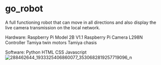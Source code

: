 # go_robot
A full functioning robot that can move in all directions and also display the live camera transmission on the local network.

Hardware:
Raspberry Pi Model 2B V1.1
Raspberry Pi Camera
L298N Controller
Tamiya twin motors
Tamiya chasis

Software:
Python
HTML
CSS
Javascript
![288462644_1933325406860077_3530682819257719096_n](https://user-images.githubusercontent.com/49766292/183407830-e9f490bd-015f-4a98-9f57-a25392ab0ec6.jpg)
